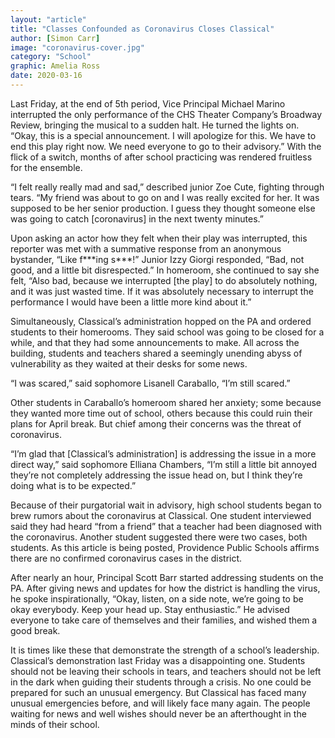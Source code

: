 ```yaml
---
layout: "article"
title: "Classes Confounded as Coronavirus Closes Classical"
author: [Simon Carr]
image: "coronavirus-cover.jpg"
category: "School"
graphic: Amelia Ross
date: 2020-03-16
---
```

Last Friday, at the end of 5th period, Vice Principal Michael Marino interrupted the only performance of the CHS Theater Company’s Broadway Review, bringing the musical to a sudden halt. He turned the lights on. “Okay, this is a special announcement. I will apologize for this. We have to end this play right now. We need everyone to go to their advisory.” With the flick of a switch, months of after school practicing was rendered fruitless for the ensemble.

“I felt really really mad and sad,” described junior Zoe Cute, fighting through tears. “My friend was about to go on and I was really excited for her. It was supposed to be her senior production. I guess they thought someone else was going to catch [coronavirus] in the next twenty minutes.”

Upon asking an actor how they felt when their play was interrupted, this reporter was met with a summative response from an anonymous bystander, “Like f\*\*\*ing s\*\*\*!” Junior Izzy Giorgi responded, “Bad, not good, and a little bit disrespected.” In homeroom, she continued to say she felt, “Also bad, because we interrupted [the play] to do absolutely nothing, and it was just wasted time. If it was absolutely necessary to interrupt the performance I would have been a little more kind about it.”

Simultaneously, Classical’s administration hopped on the PA and ordered students to their homerooms. They said school was going to be closed for a while, and that they had some announcements to make. All across the building, students and teachers shared a seemingly unending abyss of vulnerability as they waited at their desks for some news.

“I was scared,” said sophomore Lisanell Caraballo, “I’m still scared.”

Other students in Caraballo’s homeroom shared her anxiety; some because they wanted more time out of school, others because this could ruin their plans for April break. But chief among their concerns was the threat of coronavirus.

“I’m glad that [Classical’s administration] is addressing the issue in a more direct way,” said sophomore Elliana Chambers, “I’m still a little bit annoyed they’re not completely addressing the issue head on, but I think they’re doing what is to be expected.”

Because of their purgatorial wait in advisory, high school students began to brew rumors about the coronavirus at Classical. One student interviewed said they had heard “from a friend” that a teacher had been diagnosed with the coronavirus. Another student suggested there were two cases, both students. As this article is being posted, Providence Public Schools affirms there are no confirmed coronavirus cases in the district.

After nearly an hour, Principal Scott Barr started addressing students on the PA. After giving news and updates for how the district is handling the virus, he spoke inspirationally, “Okay, listen, on a side note, we’re going to be okay everybody. Keep your head up. Stay enthusiastic.” He advised everyone to take care of themselves and their families, and wished them a good break.

It is times like these that demonstrate the strength of a school’s leadership. Classical’s demonstration last Friday was a disappointing one. Students should not be leaving their schools in tears, and teachers should not be left in the dark when guiding their students through a crisis. No one could be prepared for such an unusual emergency. But Classical has faced many unusual emergencies before, and will likely face many again. The people waiting for news and well wishes should never be an afterthought in the minds of their school.
